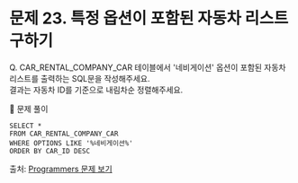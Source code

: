 # 문제 23. 특정 옵션이 포함된 자동차 리스트 구하기

Q. CAR_RENTAL_COMPANY_CAR 테이블에서 '네비게이션' 옵션이 포함된 자동차 리스트를 출력하는 SQL문을 작성해주세요. <br>
결과는 자동차 ID를 기준으로 내림차순 정렬해주세요.

🔑 문제 풀이
```mysql
SELECT *
FROM CAR_RENTAL_COMPANY_CAR
WHERE OPTIONS LIKE '%네비게이션%'
ORDER BY CAR_ID DESC
```
  
출처: [Programmers 문제 보기](https://school.programmers.co.kr/learn/courses/30/lessons/157343)
